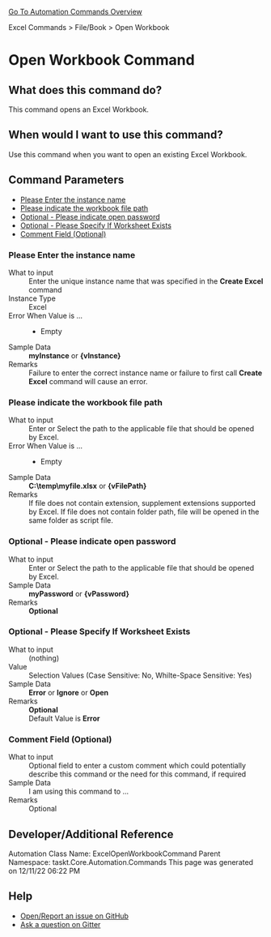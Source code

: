 <!--TITLE: Open Workbook Command -->
<!-- SUBTITLE: a command in the Excel Commands group. -->
[Go To Automation Commands Overview](/automation-commands.md)


Excel Commands &gt; File/Book &gt; Open Workbook


# Open Workbook Command


## What does this command do?
This command opens an Excel Workbook.


## When would I want to use this command?
Use this command when you want to open an existing Excel Workbook.


## Command Parameters
- [Please Enter the instance name](#param_0)
- [Please indicate the workbook file path](#param_1)
- [Optional - Please indicate open password](#param_2)
- [Optional - Please Specify If Worksheet Exists](#param_3)
- [Comment Field (Optional)](#param_4)


<a id="param_0"></a>
### Please Enter the instance name


<dl>
<dt>What to input</dt><dd>Enter the unique instance name that was specified in the <strong>Create Excel</strong> command</dd>
<dt>Instance Type</dt><dd>Excel</dd>
<dt>Error When Value is ...</dt><dd><ul>
<li>Empty</li>
</ul></dd><dt>Sample Data</dt><dd><strong>myInstance</strong> or <strong>{vInstance}</strong></dd>
<dt>Remarks</dt><dd>Failure to enter the correct instance name or failure to first call <strong>Create Excel</strong> command will cause an error.</dd>
</dl>




<a id="param_1"></a>
### Please indicate the workbook file path


<dl>
<dt>What to input</dt><dd>Enter or Select the path to the applicable file that should be opened by Excel.</dd>
<dt></dt><dd></dd>
<dt>Error When Value is ...</dt><dd><ul>
<li>Empty</li>
</ul></dd><dt>Sample Data</dt><dd><strong>C:\temp\myfile.xlsx</strong> or <strong>{vFilePath}</strong></dd>
<dt>Remarks</dt><dd>If file does not contain extension, supplement extensions supported by Excel.
If file does not contain folder path, file will be opened in the same folder as script file.</dd>
</dl>




<a id="param_2"></a>
### Optional - Please indicate open password


<dl>
<dt>What to input</dt><dd>Enter or Select the path to the applicable file that should be opened by Excel.</dd>
<dt></dt><dd></dd>
<dt>Sample Data</dt><dd><strong>myPassword</strong> or <strong>{vPassword}</strong></dd>
<dt>Remarks</dt><dd><strong>Optional</strong><br></dd>
</dl>




<a id="param_3"></a>
### Optional - Please Specify If Worksheet Exists


<dl>
<dt>What to input</dt><dd>(nothing)</dd>
<dt>Value</dt><dd>Selection Values (Case Sensitive: No, Whilte-Space Sensitive: Yes)</dd>
<dt>Sample Data</dt><dd><strong>Error</strong> or <strong>Ignore</strong> or <strong>Open</strong></dd>
<dt>Remarks</dt><dd><strong>Optional</strong><br>Default Value is <strong>Error</strong></dd>
</dl>




<a id="param_4"></a>
### Comment Field (Optional)


<dl>
<dt>What to input</dt><dd>Optional field to enter a custom comment which could potentially describe this command or the need for this command, if required</dd>
<dt></dt><dd></dd>
<dt>Sample Data</dt><dd>I am using this command to ...</dd>
<dt>Remarks</dt><dd>Optional</dd>
</dl>




## Developer/Additional Reference
Automation Class Name: ExcelOpenWorkbookCommand
Parent Namespace: taskt.Core.Automation.Commands
This page was generated on 12/11/22 06:22 PM


## Help
- [Open/Report an issue on GitHub](https://github.com/saucepleez/taskt/issues/new)
- [Ask a question on Gitter](https://gitter.im/taskt-rpa/Lobby)
